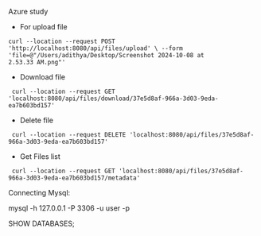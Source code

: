 Azure study

- For upload file

`curl --location --request POST 'http://localhost:8080/api/files/upload' \
--form 'file=@"/Users/adithya/Desktop/Screenshot 2024-10-08 at 2.53.33 AM.png"'
`

- Download file

`  curl --location --request GET 'localhost:8080/api/files/download/37e5d8af-966a-3d03-9eda-ea7b603bd157'
`

- Delete file

`  curl --location --request DELETE 'localhost:8080/api/files/37e5d8af-966a-3d03-9eda-ea7b603bd157'
`
- Get Files list

`  curl --location --request GET 'localhost:8080/api/files/37e5d8af-966a-3d03-9eda-ea7b603bd157/metadata'
`

Connecting Mysql:

mysql -h 127.0.0.1 -P 3306 -u user -p

SHOW DATABASES;
